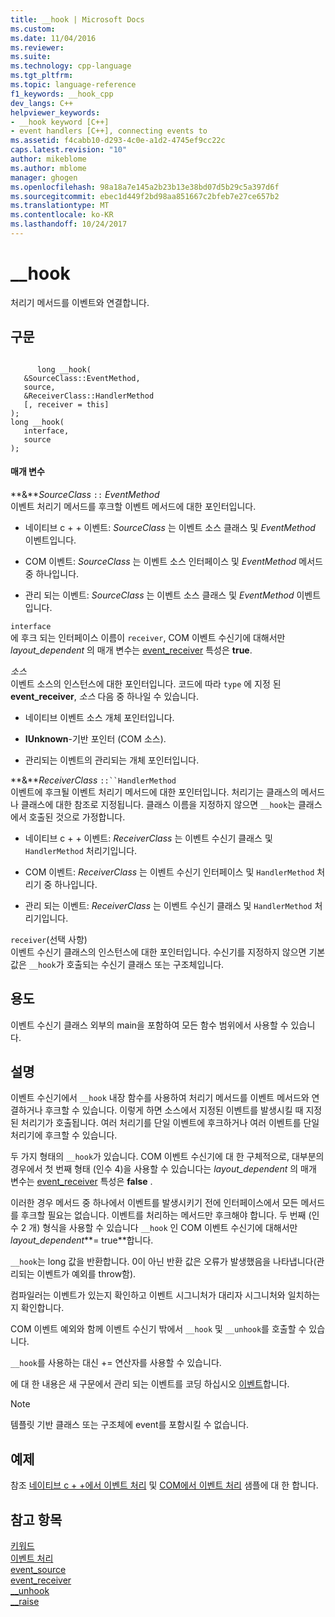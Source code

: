 ```yaml
---
title: __hook | Microsoft Docs
ms.custom: 
ms.date: 11/04/2016
ms.reviewer: 
ms.suite: 
ms.technology: cpp-language
ms.tgt_pltfrm: 
ms.topic: language-reference
f1_keywords: __hook_cpp
dev_langs: C++
helpviewer_keywords:
- __hook keyword [C++]
- event handlers [C++], connecting events to
ms.assetid: f4cabb10-d293-4c0e-a1d2-4745ef9cc22c
caps.latest.revision: "10"
author: mikeblome
ms.author: mblome
manager: ghogen
ms.openlocfilehash: 98a18a7e145a2b23b13e38bd07d5b29c5a397d6f
ms.sourcegitcommit: ebec1d449f2bd98aa851667c2bfeb7e27ce657b2
ms.translationtype: MT
ms.contentlocale: ko-KR
ms.lasthandoff: 10/24/2017
---
```

# <a name="hook"></a>__hook
처리기 메서드를 이벤트와 연결합니다.  
  
## <a name="syntax"></a>구문  
  
```  
  
      long __hook(  
   &SourceClass::EventMethod,  
   source,  
   &ReceiverClass::HandlerMethod  
   [, receiver = this]  
);  
long __hook(  
   interface,  
   source  
);  
```  
  
#### <a name="parameters"></a>매개 변수  
 **&***SourceClass* `::` *EventMethod*  
 이벤트 처리기 메서드를 후크할 이벤트 메서드에 대한 포인터입니다.  
  
-   네이티브 c + + 이벤트: *SourceClass* 는 이벤트 소스 클래스 및 *EventMethod* 이벤트입니다.  
  
-   COM 이벤트: *SourceClass* 는 이벤트 소스 인터페이스 및 *EventMethod* 메서드 중 하나입니다.  
  
-   관리 되는 이벤트: *SourceClass* 는 이벤트 소스 클래스 및 *EventMethod* 이벤트입니다.  
  
 `interface`  
 에 후크 되는 인터페이스 이름이 `receiver`, COM 이벤트 수신기에 대해서만 *layout_dependent* 의 매개 변수는 [event_receiver](../windows/event-receiver.md) 특성은 **true**.  
  
 *소스*  
 이벤트 소스의 인스턴스에 대한 포인터입니다. 코드에 따라 `type` 에 지정 된 **event_receiver**, *소스* 다음 중 하나일 수 있습니다.  
  
-   네이티브 이벤트 소스 개체 포인터입니다.  
  
-   **IUnknown**-기반 포인터 (COM 소스).  
  
-   관리되는 이벤트의 관리되는 개체 포인터입니다.  
  
 **&***ReceiverClass* `::``HandlerMethod`  
 이벤트에 후크될 이벤트 처리기 메서드에 대한 포인터입니다. 처리기는 클래스의 메서드나 클래스에 대한 참조로 지정됩니다. 클래스 이름을 지정하지 않으면 `__hook`는 클래스에서 호출된 것으로 가정합니다.  
  
-   네이티브 c + + 이벤트: *ReceiverClass* 는 이벤트 수신기 클래스 및 `HandlerMethod` 처리기입니다.  
  
-   COM 이벤트: *ReceiverClass* 는 이벤트 수신기 인터페이스 및 `HandlerMethod` 처리기 중 하나입니다.  
  
-   관리 되는 이벤트: *ReceiverClass* 는 이벤트 수신기 클래스 및 `HandlerMethod` 처리기입니다.  
  
 `receiver`(선택 사항)  
 이벤트 수신기 클래스의 인스턴스에 대한 포인터입니다. 수신기를 지정하지 않으면 기본값은 `__hook`가 호출되는 수신기 클래스 또는 구조체입니다.  
  
## <a name="usage"></a>용도  
 이벤트 수신기 클래스 외부의 main을 포함하여 모든 함수 범위에서 사용할 수 있습니다.  
  
## <a name="remarks"></a>설명  
 이벤트 수신기에서 `__hook` 내장 함수를 사용하여 처리기 메서드를 이벤트 메서드와 연결하거나 후크할 수 있습니다. 이렇게 하면 소스에서 지정된 이벤트를 발생시킬 때 지정된 처리기가 호출됩니다. 여러 처리기를 단일 이벤트에 후크하거나 여러 이벤트를 단일 처리기에 후크할 수 있습니다.  
  
 두 가지 형태의 `__hook`가 있습니다. COM 이벤트 수신기에 대 한 구체적으로, 대부분의 경우에서 첫 번째 형태 (인수 4)을 사용할 수 있습니다는 *layout_dependent* 의 매개 변수는 [event_receiver](../windows/event-receiver.md) 특성은 **false** .  
  
 이러한 경우 메서드 중 하나에서 이벤트를 발생시키기 전에 인터페이스에서 모든 메서드를 후크할 필요는 없습니다. 이벤트를 처리하는 메서드만 후크해야 합니다. 두 번째 (인수 2 개) 형식을 사용할 수 있습니다 `__hook` 인 COM 이벤트 수신기에 대해서만 *layout_dependent***= true**합니다.  
  
 `__hook`는 long 값을 반환합니다. 0이 아닌 반환 값은 오류가 발생했음을 나타냅니다(관리되는 이벤트가 예외를 throw함).  
  
 컴파일러는 이벤트가 있는지 확인하고 이벤트 시그니처가 대리자 시그니처와 일치하는지 확인합니다.  
  
 COM 이벤트 예외와 함께 이벤트 수신기 밖에서 `__hook` 및 `__unhook`를 호출할 수 있습니다.  
  
 `__hook`를 사용하는 대신 += 연산자를 사용할 수 있습니다.  
  
 에 대 한 내용은 새 구문에서 관리 되는 이벤트를 코딩 하십시오 [이벤트](../windows/event-cpp-component-extensions.md)합니다.  
  
> [!NOTE]
>  템플릿 기반 클래스 또는 구조체에 event를 포함시킬 수 없습니다.  
  
## <a name="example"></a>예제  
 참조 [네이티브 c + +에서 이벤트 처리](../cpp/event-handling-in-native-cpp.md) 및 [COM에서 이벤트 처리](../cpp/event-handling-in-com.md) 샘플에 대 한 합니다.  
  
## <a name="see-also"></a>참고 항목  
 [키워드](../cpp/keywords-cpp.md)   
 [이벤트 처리](../cpp/event-handling.md)   
 [event_source](../windows/event-source.md)   
 [event_receiver](../windows/event-receiver.md)   
 [__unhook](../cpp/unhook.md)   
 [__raise](../cpp/raise.md)